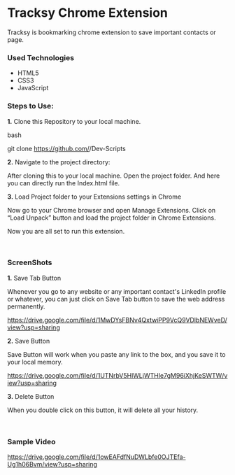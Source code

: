 <h1>Tracksy Chrome Extension </h1>

<p> Tracksy is bookmarking chrome extension to save important contacts or page. </p>

<h3>Used Technologies</h3>

<ul>

<li>HTML5</li>

<li>CSS3</li>

<li>JavaScript</li>

</ul>

### Steps to Use:


**1.** Clone this Repository to your local machine.

bash

git clone https://github.com/<your-github-username>/Dev-Scripts


**2.** Navigate to the project directory:

After cloning this to your local machine. Open the project folder. And here you can directly run the Index.html file.

**3.** Load Project folder to your Extensions settings in Chrome

Now go to your Chrome browser and open Manage Extensions. Click on “Load Unpack” button and load the project folder in Chrome Extensions.

Now you are all set to run this extension.  



</br>

<h3> ScreenShots </h3>


**1.** Save Tab Button

Whenever you go to any website or any important contact's LinkedIn profile or whatever, you can just click on Save Tab button to save the web address permanently.

https://drive.google.com/file/d/1MwDYsFBNv4QxtwiPP9VcQ9VDlbNEWveD/view?usp=sharing

**2.** Save  Button

Save Button will work when you paste any link to the box, and you save it to your local memory.

https://drive.google.com/file/d/1UTNrbV5HlWLjWTHIe7gM96iXhjKeSWTW/view?usp=sharing

**3.** Delete  Button

When you double click on this button, it will delete all your history.

<br>

<h3> Sample Video </h3>

https://drive.google.com/file/d/1owEAFdfNuDWLbfe0OJTEfa-Ug1h06Bvm/view?usp=sharing

<br>
